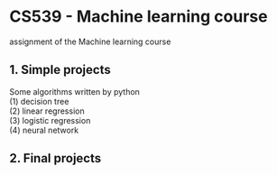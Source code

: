 
# CS539 - Machine learning course
assignment of the Machine learning course
## 1. Simple projects
Some algorithms written by python <br>
(1) decision tree <br>
(2) linear regression <br>
(3) logistic regression <br>
(4) neural network <br>
## 2. Final projects
